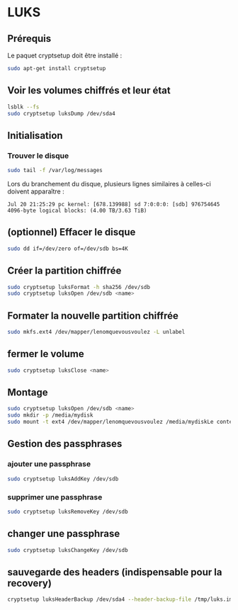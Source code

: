 # LUKS
  
## Prérequis

Le paquet cryptsetup doit être installé :
```sh
sudo apt-get install cryptsetup
```

## Voir les volumes chiffrés et leur état

```sh
lsblk --fs
sudo cryptsetup luksDump /dev/sda4
```


## Initialisation

### Trouver le disque

```sh
sudo tail -f /var/log/messages
```
Lors du branchement du disque, plusieurs lignes similaires à celles-ci doivent apparaître :
```
Jul 20 21:25:29 pc kernel: [678.139988] sd 7:0:0:0: [sdb] 976754645 4096-byte logical blocks: (4.00 TB/3.63 TiB)
```

## (optionnel) Effacer le disque

```sh
sudo dd if=/dev/zero of=/dev/sdb bs=4K
```

## Créer la partition chiffrée

```sh
sudo cryptsetup luksFormat -h sha256 /dev/sdb
sudo cryptsetup luksOpen /dev/sdb <name>
```

## Formater la nouvelle partition chiffrée

```sh
sudo mkfs.ext4 /dev/mapper/lenomquevousvoulez -L unlabel
```

## fermer le volume

```sh
sudo cryptsetup luksClose <name>
```

## Montage

```sh
sudo cryptsetup luksOpen /dev/sdb <name>
sudo mkdir -p /media/mydisk
sudo mount -t ext4 /dev/mapper/lenomquevousvoulez /media/mydiskLe contenu est alors accessible dans /media/mydisk.
```


## Gestion des passphrases

### ajouter une passphrase

```sh
sudo cryptsetup luksAddKey /dev/sdb
```

### supprimer une passphrase

```sh
sudo cryptsetup luksRemoveKey /dev/sdb
```

## changer une passphrase

```sh
sudo cryptsetup luksChangeKey /dev/sdb
```

## sauvegarde des headers (indispensable pour la recovery)

```sh
cryptsetup luksHeaderBackup /dev/sda4 --header-backup-file /tmp/luks.img
```


